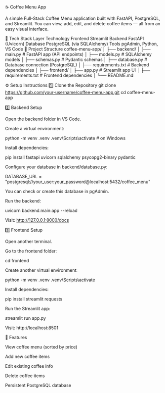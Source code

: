 ☕ Coffee Menu App

A simple Full-Stack Coffee Menu application built with FastAPI, PostgreSQL, and Streamlit.
You can view, add, edit, and delete coffee items — all from an easy visual interface.

🧰 Tech Stack
Layer	Technology
Frontend	Streamlit
Backend	FastAPI (Uvicorn)
Database	PostgreSQL (via SQLAlchemy)
Tools	pgAdmin, Python, VS Code
📂 Project Structure
coffee-menu-app/
│
├── backend/
│   ├── main.py              # FastAPI app (API endpoints)
│   ├── models.py            # SQLAlchemy models
│   ├── schemas.py           # Pydantic schemas
│   ├── database.py          # Database connection (PostgreSQL)
│   ├── requirements.txt     # Backend dependencies
│
├── frontend/
│   ├── app.py               # Streamlit app UI
│   ├── requirements.txt     # Frontend dependencies
│
└── README.md

⚙️ Setup Instructions
1️⃣ Clone the Repository
git clone https://github.com/your-username/coffee-menu-app.git
cd coffee-menu-app

2️⃣ Backend Setup

Open the backend folder in VS Code.

Create a virtual environment:

python -m venv .venv
.venv\Scripts\activate   # on Windows


Install dependencies:

pip install fastapi uvicorn sqlalchemy psycopg2-binary pydantic


Configure your database in backend/database.py:

DATABASE_URL = "postgresql://your_user:your_password@localhost:5432/coffee_menu"


You can check or create this database in pgAdmin.

Run the backend:

uvicorn backend.main:app --reload


Visit: http://127.0.0.1:8000/docs

3️⃣ Frontend Setup

Open another terminal.

Go to the frontend folder:

cd frontend


Create another virtual environment:

python -m venv .venv
.venv\Scripts\activate


Install dependencies:

pip install streamlit requests


Run the Streamlit app:

streamlit run app.py


Visit: http://localhost:8501

🎯 Features

View coffee menu (sorted by price)

Add new coffee items

Edit existing coffee info

Delete coffee items

Persistent PostgreSQL database
